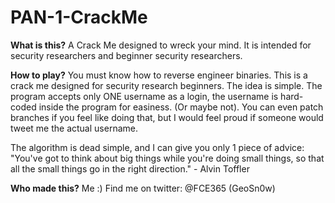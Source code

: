# PAN-1-CrackMe
<b>What is this?</b>
A Crack Me designed to wreck your mind. It is intended for security researchers and beginner security researchers.

<b>How to play?</b>
You must know how to reverse engineer binaries. This is a crack me designed for security research beginners.
The idea is simple. The program accepts only ONE username as a login, the username is hard-coded inside the program for easiness. (Or maybe not). You can even patch branches if you feel like doing that, but I would feel proud if someone would tweet me the actual username.

The algorithm is dead simple, and I can give you only 1 piece of advice: "You've got to think about big things while you're doing small things, so that all the small things go in the right direction." - Alvin Toffler

<b>Who made this?</b>
Me :)
Find me on twitter: @FCE365 (GeoSn0w)
